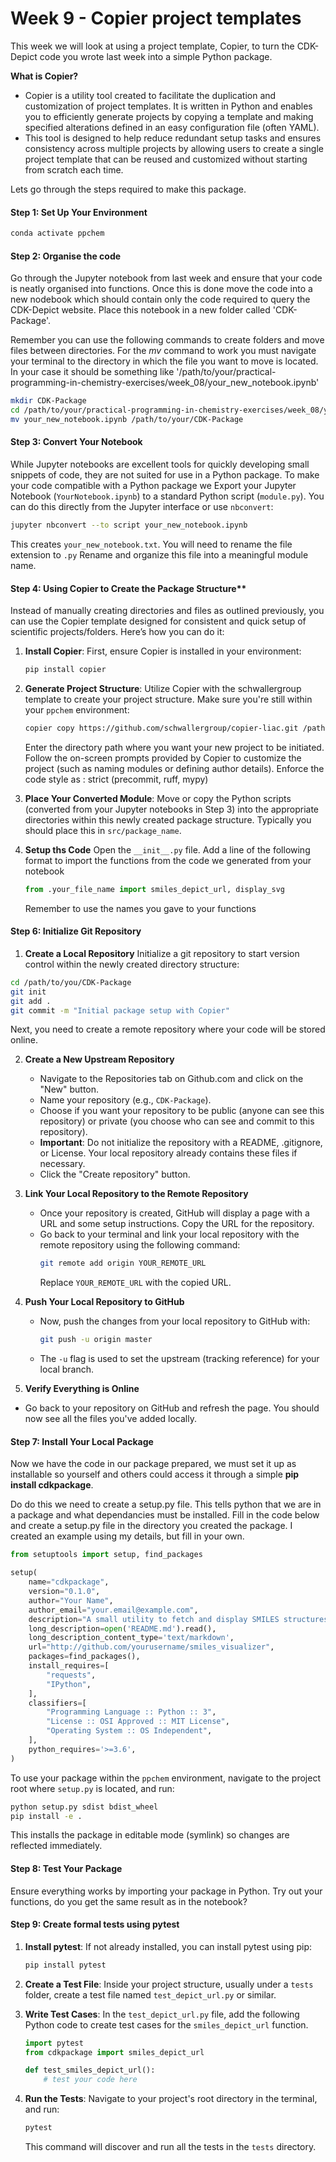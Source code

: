# Week 9 - Copier project templates

This week we will look at using a project template, Copier, to turn the CDK-Depict code you wrote last week into a simple Python package.

**What is Copier?**
   - Copier is a utility tool created to facilitate the duplication and customization of project templates. It is written in Python and enables you to efficiently generate projects by copying a template and making specified alterations defined in an easy configuration file (often YAML).
   - This tool is designed to help reduce redundant setup tasks and ensures consistency across multiple projects by allowing users to create a single project template that can be reused and customized without starting from scratch each time.

Lets go through the steps required to make this package.

#### Step 1: Set Up Your Environment

```bash
conda activate ppchem
```

#### Step 2: Organise the code

Go through the Jupyter notebook from last week and ensure that your code is neatly organised into functions. Once this is done move the code into a new nodebook which should contain only the code required to query the CDK-Depict website. 
Place this notebook in a new folder called 'CDK-Package'.

Remember you can use the following commands to create folders and move files between directories. For the *mv* command to work you must navigate your terminal to the directory in which the file you want to move is located. In your case it should be something like '/path/to/your/practical-programming-in-chemistry-exercises/week_08/your_new_notebook.ipynb'

```bash
mkdir CDK-Package
cd /path/to/your/practical-programming-in-chemistry-exercises/week_08/your_new_notebook.ipynb
mv your_new_notebook.ipynb /path/to/your/CDK-Package
```

#### Step 3: Convert Your Notebook

While Jupyter notebooks are excellent tools for quickly developing small snippets of code, they are not suited for use in a Python package. To make your code compatible with a Python package we
Export your Jupyter Notebook (`YourNotebook.ipynb`) to a standard Python script (`module.py`). You can do this directly from the Jupyter interface or use `nbconvert`:

```bash
jupyter nbconvert --to script your_new_notebook.ipynb
```

This creates `your_new_notebook.txt`. You will need to rename the file extension to ``.py`` Rename and organize this file into a meaningful module name.

#### Step 4: Using Copier to Create the Package Structure**

Instead of manually creating directories and files as outlined previously, you can use the Copier template designed for consistent and quick setup of scientific projects/folders. Here’s how you can do it:

1. **Install Copier**:
   First, ensure Copier is installed in your environment:

   ```bash
   pip install copier
   ```

2. **Generate Project Structure**:
   Utilize Copier with the schwallergroup template to create your project structure. Make sure you're still within your `ppchem` environment:

   ```bash
   copier copy https://github.com/schwallergroup/copier-liac.git /path/to/you/CDK-Package
   ```

   Enter the directory path where you want your new project to be initiated. Follow the on-screen prompts provided by Copier to customize the project (such as naming modules or defining author details).
   Enforce the code style as : strict (precommit, ruff, mypy)

3. **Place Your Converted Module**:
   Move or copy the Python scripts (converted from your Jupyter notebooks in Step 3) into the appropriate directories within this newly created package structure. Typically you should place this in `src/package_name`.

4. **Setup ths Code**
   Open the `__init__.py` file. Add a line of the following format to import the functions from the code we generated from your notebook

   ```python
   from .your_file_name import smiles_depict_url, display_svg
   ```

   Remember to use the names you gave to your functions


#### Step 6: Initialize Git Repository
1. **Create a Local Repository**
Initialize a git repository to start version control within the newly created directory structure:

```bash
cd /path/to/you/CDK-Package
git init
git add .
git commit -m "Initial package setup with Copier"
```

Next, you need to create a remote repository where your code will be stored online.

2. **Create a New Upstream Repository**
   - Navigate to the Repositories tab on Github.com and click on the "New" button.
   - Name your repository (e.g., `CDK-Package`).
   - Choose if you want your repository to be public (anyone can see this repository) or private (you choose who can see and commit to this repository).
   - **Important**: Do not initialize the repository with a README, .gitignore, or License. Your local repository already contains these files if necessary.
   - Click the "Create repository" button.

3. **Link Your Local Repository to the Remote Repository**
   - Once your repository is created, GitHub will display a page with a URL and some setup instructions. Copy the URL for the repository.
   - Go back to your terminal and link your local repository with the remote repository using the following command:
     ```bash
     git remote add origin YOUR_REMOTE_URL
     ```
     Replace `YOUR_REMOTE_URL` with the copied URL.

4. **Push Your Local Repository to GitHub**
   - Now, push the changes from your local repository to GitHub with:
     ```bash
     git push -u origin master
     ```
   - The `-u` flag is used to set the upstream (tracking reference) for your local branch.

5. **Verify Everything is Online**
- Go back to your repository on GitHub and refresh the page. You should now see all the files you've added locally.

#### Step 7: Install Your Local Package
Now we have the code in our package prepared, we must set it up as installable so yourself and others could access it through a simple **pip install cdkpackage**.

Do do this we need to create a setup.py file. This tells python that we are in a package and what dependancies must be installed. Fill in the code below and create a setup.py file in the directory you created the package. I created an example using my details, but fill in your own.

```python
from setuptools import setup, find_packages

setup(
    name="cdkpackage",
    version="0.1.0",
    author="Your Name",
    author_email="your.email@example.com",
    description="A small utility to fetch and display SMILES structures as SVG using an external API.",
    long_description=open('README.md').read(),
    long_description_content_type='text/markdown',
    url="http://github.com/yourusername/smiles_visualizer",
    packages=find_packages(),
    install_requires=[
        "requests",
        "IPython",
    ],
    classifiers=[
        "Programming Language :: Python :: 3",
        "License :: OSI Approved :: MIT License",
        "Operating System :: OS Independent",
    ],
    python_requires='>=3.6',
)
```


To use your package within the `ppchem` environment, navigate to the project root where `setup.py` is located, and run:

```bash
python setup.py sdist bdist_wheel
pip install -e .
```

This installs the package in editable mode (symlink) so changes are reflected immediately.


#### Step 8: Test Your Package

Ensure everything works by importing your package in Python. Try out your functions, do you get the same result as in the notebook?

#### Step 9: Create formal tests using pytest

1. **Install pytest**:
   If not already installed, you can install pytest using pip:
   ```bash
   pip install pytest
   ```

2. **Create a Test File**:
   Inside your project structure, usually under a `tests` folder, create a test file named `test_depict_url.py` or similar.

3. **Write Test Cases**:
   In the `test_depict_url.py` file, add the following Python code to create test cases for the `smiles_depict_url` function.

   ```python
   import pytest
   from cdkpackage import smiles_depict_url

   def test_smiles_depict_url():
       # test your code here
   ```

4. **Run the Tests**:
   Navigate to your project's root directory in the terminal, and run:
   ```bash
   pytest
   ```
   This command will discover and run all the tests in the `tests` directory.